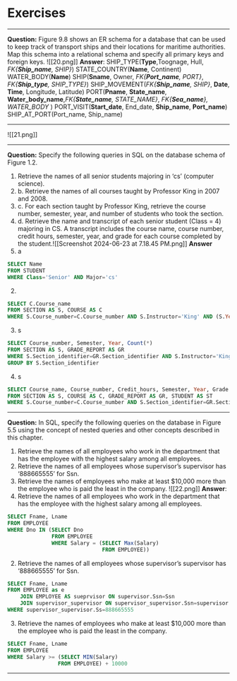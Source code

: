 # Exercises

----
**Question:** Figure 9.8 shows an ER schema for a database that can be used to keep track of
transport ships and their locations for maritime authorities. Map this schema
into a relational schema and specify all primary keys and foreign keys. ![[20.png]]
**Answer**:
SHIP_TYPE(**Type**,Toognage, Hull, *FK{**Ship_name**, SHIP}*)
STATE_COUNTRY(**Name**, Continent)
WATER_BODY(**Name**)
SHIP(**Sname**, Owner, *FK{**Port_name**, PORT}*, *FK{**Ship_type**, SHIP_TYPE}*)
SHIP_MOVEMENT(*FK{**Ship_name**, SHIP}*, **Date**, **Time**, Longitude, Latitude)
PORT(**Pname**, **State_name**, **Water_body_name**,*FK{**State_name**, STATE_NAME}*, *FK{**Sea_name**}, WATER_BODY* )
PORT_VISIT(**Start_date**, End_date, **Ship_name**, **Port_name**)
SHIP_AT_PORT(Port_name, Ship_name)

----

![[21.png]]

---
**Question:** Specify the following queries in SQL on the database schema of Figure 1.2. 
1. Retrieve the names of all senior students majoring in ‘cs’ (computer science). 
2. b. Retrieve the names of all courses taught by Professor King in 2007 and 2008. 
3. c. For each section taught by Professor King, retrieve the course number, semester, year, and number of students who took the section. 
4. d. Retrieve the name and transcript of each senior student (Class = 4) majoring in CS. A transcript includes the course name, course number, credit hours, semester, year, and grade for each course completed by the student.![[Screenshot 2024-06-23 at 7.18.45 PM.png]]
**Answer**
1. a
```SQL
SELECT Name
FROM STUDENT
WHERE Class='Senior' AND Major='cs'
```
2. 
```SQL
SELECT C.Course_name
FROM SECTION AS S, COURSE AS C
WHERE S.Course_number=C.Course_number AND S.Instructor='King' AND (S.Year= 2007 OR S.Year=2008)

```
3. s
```SQL
SELECT Course_number, Semester, Year, Count(*)
FROM SECTION AS S, GRADE_REPORT AS GR
WHERE S.Section_identifier=GR.Section_identifier AND S.Instructor='King'
GROUP BY S.Section_identifier
```

4. s
```SQL
SELECT Course_name, Course_number, Credit_hours, Semester, Year, Grade
FROM SECTION AS S, COURSE AS C, GRADE_REPORT AS GR, STUDENT AS ST
WHERE S.Course_number=C.Course_number AND S.Section_identifier=GR.Section_identifier AND GR.Student_number=ST.Student_number AND ST.Class=4
```

---
**Question:** In SQL, specify the following queries on the database in Figure 5.5 using the concept of nested queries and other concepts described in this chapter.

1. Retrieve the names of all employees who work in the department that has the employee with the highest salary among all employees.
2. Retrieve the names of all employees whose supervisor’s supervisor has ‘888665555’ for Ssn.
3. Retrieve the names of employees who make at least $10,000 more than the employee who is paid the least in the company.
![[22.png]]
**Answer**: 
1. Retrieve the names of all employees who work in the department that has the employee with the highest salary among all employees.

```SQL
SELECT Fname, Lname
FROM EMPLOYEE
WHERE Dno IN (SELECT Dno
			  FROM EMPLOYEE 
			  WHERE Salary = (SELECT Max(Salary)
							  FROM EMPLOYEE))
```

2. Retrieve the names of all employees whose supervisor’s supervisor has ‘888665555’ for Ssn.
```SQL
SELECT Fname, Lname
FROM EMPLOYEE as e 
	JOIN EMPLOYEE AS sueprvisor ON supervisor.Ssn=Ssn
	JOIN supervisor_supervisor ON supervisor_supervisor.Ssn=supervisor.Ssn
WHERE supervisor_supervisor.Ss=888665555
```

3. Retrieve the names of employees who make at least $10,000 more than the employee who is paid the least in the company.
```SQL
SELECT Fname, Lname
FROM EMPLOYEE
WHERE Salary >= (SELECT MIN(Salary)
				FROM EMPLOYEE) + 10000

```

---- 
